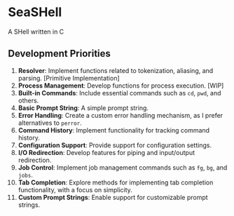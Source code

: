 # SeaSHell
A SHell written in C

## Development Priorities

1. **Resolver**: Implement functions related to tokenization, aliasing, and parsing. [Primitive Implementation]
2. **Process Management**: Develop functions for process execution. [WIP]
3. **Built-in Commands**: Include essential commands such as `cd`, `pwd`, and others.
4. **Basic Prompt String**: A simple prompt string.
5. **Error Handling**: Create a custom error handling mechanism, as I prefer alternatives to `perror`.
6. **Command History**: Implement functionality for tracking command history.
7. **Configuration Support**: Provide support for configuration settings.
8. **I/O Redirection**: Develop features for piping and input/output redirection.
9. **Job Control**: Implement job management commands such as `fg`, `bg`, and `jobs`.
10. **Tab Completion**: Explore methods for implementing tab completion functionality, with a focus on simplicity.
11. **Custom Prompt Strings**: Enable support for customizable prompt strings.
